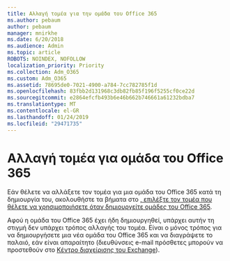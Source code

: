 ```yaml
---
title: Αλλαγή τομέα για την ομάδα του Office 365
ms.author: pebaum
author: pebaum
manager: mnirkhe
ms.date: 6/20/2018
ms.audience: Admin
ms.topic: article
ROBOTS: NOINDEX, NOFOLLOW
localization_priority: Priority
ms.collection: Adm_O365
ms.custom: Adm_O365
ms.assetid: 78695de0-7021-4900-a784-7cc782785f1d
ms.openlocfilehash: 83fbb2d131968c3db82fb85f196f5255cf0ce22d
ms.sourcegitcommit: e2864efcfb493b6e46b662b746661a61232bdba7
ms.translationtype: MT
ms.contentlocale: el-GR
ms.lasthandoff: 01/24/2019
ms.locfileid: "29471735"
---
```

# <a name="change-the-domain-for-office-365-group"></a>Αλλαγή τομέα για ομάδα του Office 365

Εάν θέλετε να αλλάξετε τον τομέα για μια ομάδα του Office 365 κατά τη δημιουργία του, ακολουθήστε τα βήματα στο [, επιλέξτε τον τομέα που θέλετε να χρησιμοποιήσετε όταν δημιουργείτε ομάδες του Office 365](https://support.office.com/article/7cf5655d-e523-4bc3-a93b-3ccebf44a01a.aspx).
  
Αφού η ομάδα του Office 365 έχει ήδη δημιουργηθεί, υπάρχει αυτήν τη στιγμή δεν υπάρχει τρόπος αλλαγής του τομέα. Είναι ο μόνος τρόπος για να δημιουργήσετε μια νέα ομάδα του Office 365 και να διαγράψετε το παλαιό, εάν είναι απαραίτητο (διευθύνσεις e-mail πρόσθετες μπορούν να προστεθούν στο [Κέντρο διαχείρισης του Exchange](https://support.office.com/article/https://outlook.office365.com/ecp.aspx)).
  

